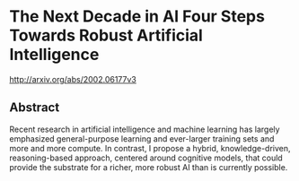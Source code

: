 # The Next Decade in AI Four Steps Towards Robust Artificial Intelligence
http://arxiv.org/abs/2002.06177v3
## Abstract
Recent research in artificial intelligence and machine learning has largely emphasized general-purpose learning and ever-larger training sets and more and more compute. In contrast, I propose a hybrid, knowledge-driven, reasoning-based approach, centered around cognitive models, that could provide the substrate for a richer, more robust AI than is currently possible.
